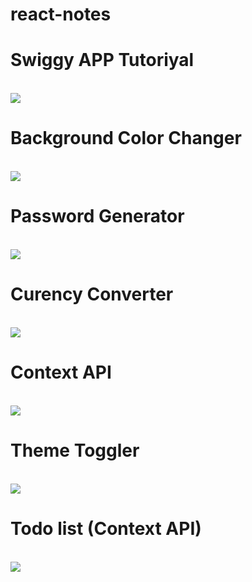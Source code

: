 # react-notes
<h1><b>Swiggy APP Tutoriyal</b></h1><br/>
 <img src="https://media.licdn.com/dms/image/v2/D5622AQGxWe6S6RObVQ/feedshare-shrink_800/feedshare-shrink_800/0/1718374013832?e=1735776000&v=beta&t=AaaoymCN9DyJ8GoE5mTwZvGoR5po9XoHA9XCrovauJc"/>

 <h1><b>Background Color Changer</b></h1><br/>
 <img src="https://i.pinimg.com/736x/30/96/30/309630542f790f7a8c96dfc00cc1708a.jpg"/>

<h1><b>Password Generator</b></h1><br/>
<img src="https://i.pinimg.com/736x/c0/e1/0c/c0e10ce96d37b06acdb8ef1467279363.jpg"/>

<h1><b>Curency Converter</b></h1><br/>
<img src="https://i.pinimg.com/736x/73/ee/c8/73eec831bfefed3b08e2cd9c890a5568.jpg"/>

<h1><b>Context API</b></h1><br/>
<img src="https://i.pinimg.com/736x/dc/02/fe/dc02fe9f4de6c7e5da30192b76c03b9a.jpg"/>

<h1><b>Theme Toggler</b></h1><br/>
<img src="https://i.pinimg.com/736x/d2/f9/65/d2f96571dc2c90d46c58681392f624f9.jpg"/>

<h1><b>Todo list (Context API)</b></h1><br/>
<img src="https://i.pinimg.com/736x/08/99/5c/08995c0b8c342709d2dc4606762f38b8.jpg"/>
